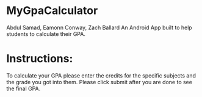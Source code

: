 # MyGpaCalculator
Abdul Samad, Eamonn Conway, Zach Ballard
An Android App built to help students to calculate their GPA.
# Instructions:
To calculate your GPA please enter the credits for the specific subjects and the grade you got into them. 
Please click submit after you are done to see the final GPA.
